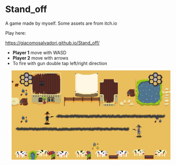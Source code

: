 # Stand_off
A game made by myself. Some assets are from itch.io

Play here:

https://giacomosalvadori.github.io/Stand_off/

- **Player 1** move with WASD
- **Player 2** move with arrows
- To fire with gun double tap left/right direction


<div>
 <img src="_img/gameplay.png" width="1800"  style="align: left" hspace="20">
</div>
